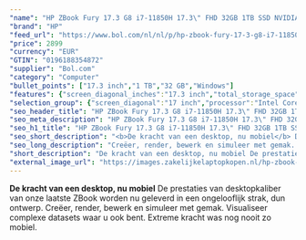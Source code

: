 ```yaml
---
"name": "HP ZBook Fury 17.3 G8 i7-11850H 17.3\" FHD 32GB 1TB SSD NVIDIA RTX A3000-6GB Wi-Fi 6 (802.11ax) Windows 10 Pro Grijs"
"brand": "HP"
"feed_url": "https://www.bol.com/nl/nl/p/hp-zbook-fury-17-3-g8-i7-11850h-17-3-fhd-32gb-1tb-ssd-nvidia-rtx-a3000-6gb-wi-fi-6-windows-10-pro-grijs/9300000047866319"
"price": 2899
"currency": "EUR"
"GTIN": "0196188354872"
"supplier": "Bol.com"
"category": "Computer"
"bullet_points": ["17.3 inch","1 TB","32 GB","Windows"]
"features": {"screen_diagonal_inches":"17.3 inch","total_storage_space":"1 TB","memory_size":"32 GB","operating_system":"Windows"}
"selection_group": {"screen_diagonal":"17 inch","processor":"Intel Core i7","changed_price_past_3_days":false,"product_family":"Zbook"}
"seo_header_title": "HP ZBook Fury 17.3 G8 i7-11850H 17.3\" FHD 32GB 1TB SSD NVIDIA RTX A3000-6GB Wi-Fi 6 (802.11ax) Windows 10 Pro Grijs"
"seo_meta_description": "HP ZBook Fury 17.3 G8 i7-11850H 17.3\" FHD 32GB 1TB SSD NVIDIA RTX A3000-6GB Wi-Fi 6 (802.11ax) Windows 10 Pro Grijs"
"seo_h1_title": "HP ZBook Fury 17.3 G8 i7-11850H 17.3\" FHD 32GB 1TB SSD NVIDIA RTX A3000-6GB Wi-Fi 6 (802.11ax) Windows 10 Pro Grijs"
"seo_short_description": "<b>De kracht van een desktop, nu mobiel</b> De prestaties van desktopkaliber van onze laatste ZBook worden nu geleverd in een ongelooflijk strak, dun ontwerp."
"seo_long_description": "Creëer, render, bewerk en simuleer met gemak. Visualiseer complexe datasets waar u ook bent. Extreme kracht was nog nooit zo mobiel."
"short_description": "De kracht van een desktop, nu mobiel De prestaties van desktopkaliber van onze laatste ZBook worden nu geleverd in een ongelooflijk strak, dun ontwerp. Creëer, render, bewerk en simuleer met gemak. Visualiseer complexe datasets waar u ook bent. Extreme kracht was nog nooit zo mobiel."
"external_image_url": "https://images.zakelijkelaptopkopen.nl/hp-zbook-fury-17-3-g8-i7-11850h-17-3-fhd-32gb-1tb-ssd-nvidia-rtx-a3000-6gb-wi-fi-6-windows-10-pro-grijs.webp"
---
```


<b>De kracht van een desktop, nu mobiel</b> De prestaties van desktopkaliber van onze laatste ZBook worden nu geleverd in een ongelooflijk strak, dun ontwerp. Creëer, render, bewerk en simuleer met gemak. Visualiseer complexe datasets waar u ook bent. Extreme kracht was nog nooit zo mobiel.